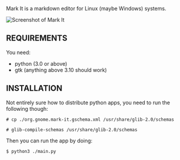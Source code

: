 Mark It is a markdown editor for Linux (maybe Windows) systems.

![Screenshot of Mark It](https://raw.githubusercontent.com/xyl0n/mark-it/master/img/screenshot.png)

REQUIREMENTS
------------
You need:
* python (3.0 or above)
* gtk (anything above 3.10 should work)

INSTALLATION
------------
Not entirely sure how to distribute python apps, you need to run the following though:

```
# cp ./org.gnome.mark-it.gschema.xml /usr/share/glib-2.0/schemas

# glib-compile-schemas /usr/share/glib-2.0/schemas
```

Then you can run the app by doing:
```
$ python3 ./main.py
```
